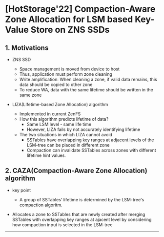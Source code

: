 # [HotStorage'22] Compaction-Aware Zone Allocation for LSM based Key-Value Store on ZNS SSDs

## 1. Motivations

* ZNS SSD
  * Space management is moved from device to host
  * Thus, application must perform zone cleaning
  * Write amplification: When cleaning a zone, if valid data remains, this data should be copied to other zone
  * To reduce WA, data with the same lifetime should be written in the same zone

* LIZA(LIfetime-based Zone Allocation) algorithm
  * Implemented in current ZenFS
  * How this algorithm predicts lifetime of data?
    * Same LSM level - same life time
     * However, LIZA fails by not accurately identifying lifetime
  * The two situations in which LIZA cannot avoid
    * SSTables have overlapping key ranges at adjacent levels of the LSM-tree can be placed in different zone
    * Compaction can invalidate SSTables across zones with different lifetime hint values.

## 2. CAZA(Compaction-Aware Zone Allocation) algorithm

* key point
  * A group of SSTables' lifetime is determined by the LSM-tree's compaction algoritm.

* Allocates a zone to SSTables that are newly created after merging SSTables with overlapping key ranges at ajacent level by considering how compaction input is selected in the LSM-tree

<hr>
